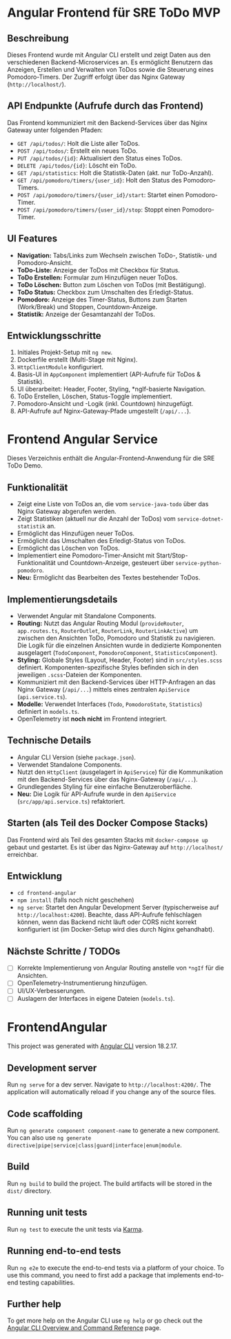 # Angular Frontend für SRE ToDo MVP

## Beschreibung

Dieses Frontend wurde mit Angular CLI erstellt und zeigt Daten aus den verschiedenen Backend-Microservices an.
Es ermöglicht Benutzern das Anzeigen, Erstellen und Verwalten von ToDos sowie die Steuerung eines Pomodoro-Timers.
Der Zugriff erfolgt über das Nginx Gateway (`http://localhost/`).

## API Endpunkte (Aufrufe durch das Frontend)

Das Frontend kommuniziert mit den Backend-Services über das Nginx Gateway unter folgenden Pfaden:

-   `GET /api/todos/`: Holt die Liste aller ToDos.
-   `POST /api/todos/`: Erstellt ein neues ToDo.
-   `PUT /api/todos/{id}`: Aktualisiert den Status eines ToDos.
-   `DELETE /api/todos/{id}`: Löscht ein ToDo.
-   `GET /api/statistics`: Holt die Statistik-Daten (akt. nur ToDo-Anzahl).
-   `GET /api/pomodoro/timers/{user_id}`: Holt den Status des Pomodoro-Timers.
-   `POST /api/pomodoro/timers/{user_id}/start`: Startet einen Pomodoro-Timer.
-   `POST /api/pomodoro/timers/{user_id}/stop`: Stoppt einen Pomodoro-Timer.

## UI Features

-   **Navigation:** Tabs/Links zum Wechseln zwischen ToDo-, Statistik- und Pomodoro-Ansicht.
-   **ToDo-Liste:** Anzeige der ToDos mit Checkbox für Status.
-   **ToDo Erstellen:** Formular zum Hinzufügen neuer ToDos.
-   **ToDo Löschen:** Button zum Löschen von ToDos (mit Bestätigung).
-   **ToDo Status:** Checkbox zum Umschalten des Erledigt-Status.
-   **Pomodoro:** Anzeige des Timer-Status, Buttons zum Starten (Work/Break) und Stoppen, Countdown-Anzeige.
-   **Statistik:** Anzeige der Gesamtanzahl der ToDos.

## Entwicklungsschritte

1.  Initiales Projekt-Setup mit `ng new`.
2.  Dockerfile erstellt (Multi-Stage mit Nginx).
3.  `HttpClientModule` konfiguriert.
4.  Basis-UI in `AppComponent` implementiert (API-Aufrufe für ToDos & Statistik).
5.  UI überarbeitet: Header, Footer, Styling, *ngIf-basierte Navigation.
6.  ToDo Erstellen, Löschen, Status-Toggle implementiert.
7.  Pomodoro-Ansicht und -Logik (inkl. Countdown) hinzugefügt.
8.  API-Aufrufe auf Nginx-Gateway-Pfade umgestellt (`/api/...`).

# Frontend Angular Service

Dieses Verzeichnis enthält die Angular-Frontend-Anwendung für die SRE ToDo Demo.

## Funktionalität

-   Zeigt eine Liste von ToDos an, die vom `service-java-todo` über das Nginx Gateway abgerufen werden.
-   Zeigt Statistiken (aktuell nur die Anzahl der ToDos) vom `service-dotnet-statistik` an.
-   Ermöglicht das Hinzufügen neuer ToDos.
-   Ermöglicht das Umschalten des Erledigt-Status von ToDos.
-   Ermöglicht das Löschen von ToDos.
-   Implementiert eine Pomodoro-Timer-Ansicht mit Start/Stop-Funktionalität und Countdown-Anzeige, gesteuert über `service-python-pomodoro`.
-   **Neu:** Ermöglicht das Bearbeiten des Textes bestehender ToDos.

## Implementierungsdetails

-   Verwendet Angular mit Standalone Components.
-   **Routing:** Nutzt das Angular Routing Modul (`provideRouter`, `app.routes.ts`, `RouterOutlet`, `RouterLink`, `RouterLinkActive`) um zwischen den Ansichten ToDo, Pomodoro und Statistik zu navigieren. Die Logik für die einzelnen Ansichten wurde in dedizierte Komponenten ausgelagert (`TodoComponent`, `PomodoroComponent`, `StatisticsComponent`).
-   **Styling:** Globale Styles (Layout, Header, Footer) sind in `src/styles.scss` definiert. Komponenten-spezifische Styles befinden sich in den jeweiligen `.scss`-Dateien der Komponenten.
-   Kommuniziert mit den Backend-Services über HTTP-Anfragen an das Nginx Gateway (`/api/...`) mittels eines zentralen `ApiService` (`api.service.ts`).
-   **Modelle:** Verwendet Interfaces (`Todo`, `PomodoroState`, `Statistics`) definiert in `models.ts`.
-   OpenTelemetry ist **noch nicht** im Frontend integriert.

## Technische Details

-   Angular CLI Version (siehe `package.json`).
-   Verwendet Standalone Components.
-   Nutzt den `HttpClient` (ausgelagert in `ApiService`) für die Kommunikation mit den Backend-Services über das Nginx-Gateway (`/api/...`).
-   Grundlegendes Styling für eine einfache Benutzeroberfläche.
-   **Neu:** Die Logik für API-Aufrufe wurde in den `ApiService` (`src/app/api.service.ts`) refaktoriert.

## Starten (als Teil des Docker Compose Stacks)

Das Frontend wird als Teil des gesamten Stacks mit `docker-compose up` gebaut und gestartet. Es ist über das Nginx-Gateway auf `http://localhost/` erreichbar.

## Entwicklung

-   `cd frontend-angular`
-   `npm install` (falls noch nicht geschehen)
-   `ng serve`: Startet den Angular Development Server (typischerweise auf `http://localhost:4200`). Beachte, dass API-Aufrufe fehlschlagen können, wenn das Backend nicht läuft oder CORS nicht korrekt konfiguriert ist (im Docker-Setup wird dies durch Nginx gehandhabt).

## Nächste Schritte / TODOs

-   [ ] Korrekte Implementierung von Angular Routing anstelle von `*ngIf` für die Ansichten.
-   [ ] OpenTelemetry-Instrumentierung hinzufügen.
-   [ ] UI/UX-Verbesserungen.
-   [ ] Auslagern der Interfaces in eigene Dateien (`models.ts`).

# FrontendAngular

This project was generated with [Angular CLI](https://github.com/angular/angular-cli) version 18.2.17.

## Development server

Run `ng serve` for a dev server. Navigate to `http://localhost:4200/`. The application will automatically reload if you change any of the source files.

## Code scaffolding

Run `ng generate component component-name` to generate a new component. You can also use `ng generate directive|pipe|service|class|guard|interface|enum|module`.

## Build

Run `ng build` to build the project. The build artifacts will be stored in the `dist/` directory.

## Running unit tests

Run `ng test` to execute the unit tests via [Karma](https://karma-runner.github.io).

## Running end-to-end tests

Run `ng e2e` to execute the end-to-end tests via a platform of your choice. To use this command, you need to first add a package that implements end-to-end testing capabilities.

## Further help

To get more help on the Angular CLI use `ng help` or go check out the [Angular CLI Overview and Command Reference](https://angular.dev/tools/cli) page.

